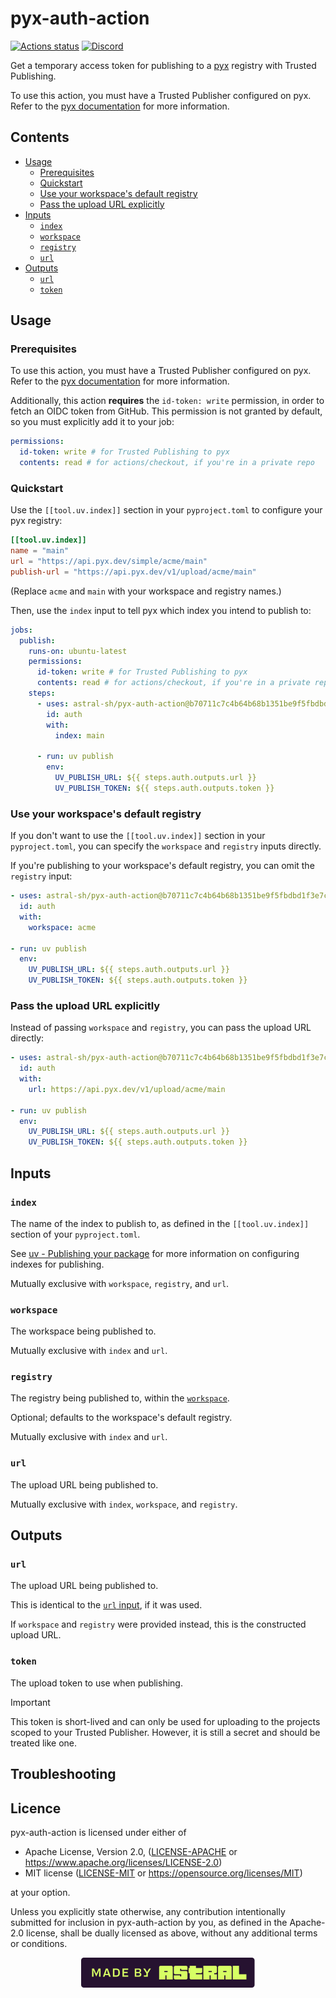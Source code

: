 # pyx-auth-action

[![Actions status](https://github.com/astral-sh/pyx-auth-action/actions/workflows/test.yml/badge.svg)](https://github.com/astral-sh/pyx-auth-action/actions)
[![Discord](https://img.shields.io/badge/Discord-%235865F2.svg?logo=discord&logoColor=white)](https://discord.gg/astral-sh)

Get a temporary access token for publishing to a [pyx](https://docs.pyx.dev)
registry with Trusted Publishing.

To use this action, you must have a Trusted Publisher configured on pyx.
Refer to the [pyx documentation](TODO) for more information.

## Contents

- [Usage](#usage)
  - [Prerequisites](#prerequisites)
  - [Quickstart](#quickstart)
  - [Use your workspace's default registry](#use-your-workspaces-default-registry)
  - [Pass the upload URL explicitly](#pass-the-upload-url-explicitly)
- [Inputs](#inputs)
  - [`index`](#index)
  - [`workspace`](#workspace)
  - [`registry`](#registry)
  - [`url`](#url-input)
- [Outputs](#outputs)
  - [`url`](#url-output)
  - [`token`](#token)

## Usage

### Prerequisites

To use this action, you must have a Trusted Publisher configured on pyx.
Refer to the [pyx documentation](TODO) for more information.

Additionally, this action **requires** the `id-token: write` permission,
in order to fetch an OIDC token from GitHub. This permission is not
granted by default, so you must explicitly add it to your job:

```yaml
permissions:
  id-token: write # for Trusted Publishing to pyx
  contents: read # for actions/checkout, if you're in a private repo
```

### Quickstart

Use the `[[tool.uv.index]]` section in your `pyproject.toml` to configure
your pyx registry:

```toml
[[tool.uv.index]]
name = "main"
url = "https://api.pyx.dev/simple/acme/main"
publish-url = "https://api.pyx.dev/v1/upload/acme/main"
```

(Replace `acme` and `main` with your workspace and registry names.)

Then, use the `index` input to tell pyx which index you intend to publish to:

```yaml
jobs:
  publish:
    runs-on: ubuntu-latest
    permissions:
      id-token: write # for Trusted Publishing to pyx
      contents: read # for actions/checkout, if you're in a private repo
    steps:
      - uses: astral-sh/pyx-auth-action@b70711c7c4b64b68b1351be9f5fbdbd1f3e7c82a # v0.0.4
        id: auth
        with:
          index: main

      - run: uv publish
        env:
          UV_PUBLISH_URL: ${{ steps.auth.outputs.url }}
          UV_PUBLISH_TOKEN: ${{ steps.auth.outputs.token }}
```

### Use your workspace's default registry

If you don't want to use the `[[tool.uv.index]]` section in your
`pyproject.toml`, you can specify the `workspace` and `registry` inputs
directly.

If you're publishing to your workspace's default registry, you can omit the
`registry` input:

```yaml
- uses: astral-sh/pyx-auth-action@b70711c7c4b64b68b1351be9f5fbdbd1f3e7c82a # v0.0.4
  id: auth
  with:
    workspace: acme

- run: uv publish
  env:
    UV_PUBLISH_URL: ${{ steps.auth.outputs.url }}
    UV_PUBLISH_TOKEN: ${{ steps.auth.outputs.token }}
```

### Pass the upload URL explicitly

Instead of passing `workspace` and `registry`, you can pass the upload URL
directly:

```yaml
- uses: astral-sh/pyx-auth-action@b70711c7c4b64b68b1351be9f5fbdbd1f3e7c82a # v0.0.4
  id: auth
  with:
    url: https://api.pyx.dev/v1/upload/acme/main

- run: uv publish
  env:
    UV_PUBLISH_URL: ${{ steps.auth.outputs.url }}
    UV_PUBLISH_TOKEN: ${{ steps.auth.outputs.token }}
```

## Inputs

### `index`

The name of the index to publish to, as defined in the
`[[tool.uv.index]]` section of your `pyproject.toml`.

See [uv - Publishing your package](https://docs.astral.sh/uv/guides/package/#publishing-your-package)
for more information on configuring indexes for publishing.

Mutually exclusive with `workspace`, `registry`, and `url`.

### `workspace`

The workspace being published to.

Mutually exclusive with `index` and `url`.

### `registry`

The registry being published to, within the [`workspace`](#workspace).

Optional; defaults to the workspace's default registry.

Mutually exclusive with `index` and `url`.

### <a id="url-input"></a> `url`

The upload URL being published to.

Mutually exclusive with `index`, `workspace`, and `registry`.

## Outputs

### <a id="url-output"></a> `url`

The upload URL being published to.

This is identical to the [`url` input](#url-input), if it was used.

If `workspace` and `registry` were provided instead, this is the constructed
upload URL.

### `token`

The upload token to use when publishing.

> [!IMPORTANT]
> This token is short-lived and can only be used for uploading to
> the projects scoped to your Trusted Publisher. However, it
> is still a secret and should be treated like one.

## Troubleshooting

## Licence

pyx-auth-action is licensed under either of

- Apache License, Version 2.0, ([LICENSE-APACHE](LICENSE-APACHE) or <https://www.apache.org/licenses/LICENSE-2.0>)
- MIT license ([LICENSE-MIT](LICENSE-MIT) or <https://opensource.org/licenses/MIT>)

at your option.

Unless you explicitly state otherwise, any contribution intentionally submitted
for inclusion in pyx-auth-action by you, as defined in the Apache-2.0 license, shall be
dually licensed as above, without any additional terms or conditions.

<div align="center">
  <a target="_blank" href="https://astral.sh" style="background:none">
    <img src="https://raw.githubusercontent.com/astral-sh/ruff/main/assets/svg/Astral.svg">
  </a>
</div>
